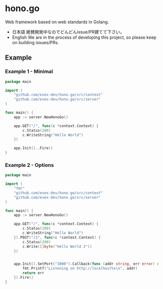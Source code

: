 # hono.go
Web framework based on web standards in Golang.

- 日本語
絶賛開発中なのでどんどんissue/PR建てて下さい。
- English
We are in the process of developing this project, so please keep on building issues/PRs.

## Example

### Example 1 - Minimal

```go
package main

import (
	"github.com/evex-dev/hono.go/src/context"
	"github.com/evex-dev/hono.go/src/server"
)

func main() {
	app := server.NewHonoGo()

	app.GET("/", func(c *context.Context) {
		c.Status(200)
		c.WriteString("Hello World")
	})

	app.Init()..Fire()
}
```

### Example 2 - Options

```go
package main

import (
	"fmt"
	"github.com/evex-dev/hono.go/src/context"
	"github.com/evex-dev/hono.go/src/server"
)

func main() {
	app := server.NewHonoGo()

	app.GET("/", func(c *context.Context) {
		c.Status(200)
		c.WriteString("Hello World")
	}).POST("/2", func(c *context.Context) {
		c.Status(200)
		c.Write([]byte("Hello World 2"))
	})


	app.Init().SetPort("3000").Callback(func (addr string, err error) error {
		fmt.Printf("Listening on http://localhost%s\n", addr)
		return err
	}).Fire()
}
```

